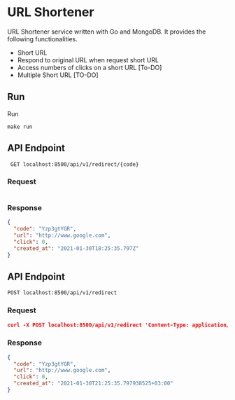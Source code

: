 # URL Shortener

URL Shortener service written with Go and MongoDB. It provides the following functionalities.
* Short URL
* Respond to original URL when request short URL
* Access numbers of clicks on a short URL [To-DO]
* Multiple Short URL [TO-DO]

## Run

Run

``` make run ```

## API Endpoint
` GET localhost:8500/api/v1/redirect/{code}`

### Request
```json

```

### Response
```json
{
  "code": "Yzp3gtYGR",
  "url": "http://www.google.com",
  "click": 0,
  "created_at": "2021-01-30T18:25:35.797Z"
}
```

## API Endpoint

` POST localhost:8500/api/v1/redirect `

### Request

```json 
curl -X POST localhost:8500/api/v1/redirect 'Content-Type: application/json' -d '{"URL":"http://www.github.com"}'
```

### Response
```json
{
  "code": "Yzp3gtYGR",
  "url": "http://www.google.com",
  "click": 0,
  "created_at": "2021-01-30T21:25:35.797938525+03:00"
}
```